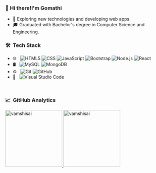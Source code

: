 ### 👋 Hi there!I'm Gomathi

- 🤔 Exploring new technologies and developing web apps.
- 🎓 Graduated with Bachelor's degree in Computer Science and Engineering.

<h3> 🛠 &nbsp;Tech Stack</h3>

- 🌐 &nbsp;
  ![HTML5](https://img.shields.io/badge/-HTML5-333333?style=flat&logo=HTML5)
  ![CSS](https://img.shields.io/badge/-CSS-333333?style=flat&logo=CSS3&logoColor=1572B6)
  ![JavaScript](https://img.shields.io/badge/-JavaScript-333333?style=flat&logo=javascript)
  ![Bootstrap](https://img.shields.io/badge/-Bootstrap-333333?style=flat&logo=bootstrap&logoColor=563D7C)
  ![Node.js](https://img.shields.io/badge/-Node.js-333333?style=flat&logo=node.js)
  ![React](https://img.shields.io/badge/-React-333333?style=flat&logo=react)
- 🛢 &nbsp;
  ![MySQL](https://img.shields.io/badge/-MySQL-333333?style=flat&logo=mysql)
  ![MongoDB](https://img.shields.io/badge/-MongoDB-333333?style=flat&logo=mongodb)
- ⚙️ &nbsp;
  ![Git](https://img.shields.io/badge/-Git-333333?style=flat&logo=git)
  ![GitHub](https://img.shields.io/badge/-GitHub-333333?style=flat&logo=github)
- 🔧 &nbsp;
  ![Visual Studio Code](https://img.shields.io/badge/-Visual%20Studio%20Code-333333?style=flat&logo=visual-studio-code&logoColor=007ACC)

<br/>

<h3> 📈 &nbsp;GitHub Analytics </h3>


<a href="https://github.com/vamshisai98">
  <img height="180em" src="https://github-readme-stats.vercel.app/api?username=vamshisai98&show_icons=true&theme=merko&locale=en" alt="vamshisai" />
    
  <img height="180em" src="https://github-readme-stats.vercel.app/api/top-langs?username=vamshisai98&show_icons=true&theme=tokyonight&locale=en&layout=compact" alt="vamshisai" />
</a>


<br/>
